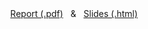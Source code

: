 <div align="center">
  <a href="https://hugoverissimo21.github.io/MicroProjects-hub/QR%20Decomposition%20and%20LM%20Algorithm/ani_trabalho.pdf">Report (.pdf)</a>
  &nbsp;&nbsp;&&nbsp;&nbsp;
  <a href="https://hugoverissimo21.github.io/MicroProjects-hub/QR%20Decomposition%20and%20LM%20Algorithm/ani_quarto.html#/title-slide">Slides (.html)</a>
</div>